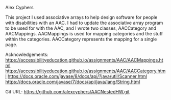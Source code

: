 Alex Cyphers

This project I used associative arrays to help design software for people with disabilities with an AAC. I had to update the associative array program to be used for with the AAC, and I wrote two classes, AACCategory and AACMappings. AACMappings is used for mapping categories and the stuff within the categories. AACCategory represents the mapping for a single page.

Acknowledgements: 
https://accessibilityeducation.github.io/assignments/AAC/AACMappings.html
https://accessibilityeducation.github.io/assignments/AAC/AACCategory.html
https://docs.oracle.com/javase/8/docs/api/?java/util/Scanner.html
https://docs.oracle.com/javase/7/docs/api/java/lang/String.html

Git URL: https://github.com/alexcyphers/AACNestedHW.git
